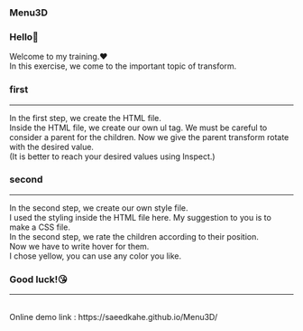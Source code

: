 ### Menu3D

### Hello👋
Welcome to my training.❤️<br>
In this exercise, we come to the important topic of transform.<br>
### first 
<hr>
In the first step, we create the HTML file.<br>
Inside the HTML file, we create our own ul tag. We must be careful to consider a parent for the children. Now we give the parent transform rotate with the desired value.<br>
(It is better to reach your desired values using Inspect.)<br>

### second
<hr>
In the second step, we create our own style file.<br>
I used the styling inside the HTML file here. My suggestion to you is to make a CSS file.<br>
In the second step, we rate the children according to their position.<br>
Now we have to write hover for them.<br>
I chose yellow, you can use any color you like.<br>

### Good luck!😘
<hr>
<br>
Online demo link : https://saeedkahe.github.io/Menu3D/
